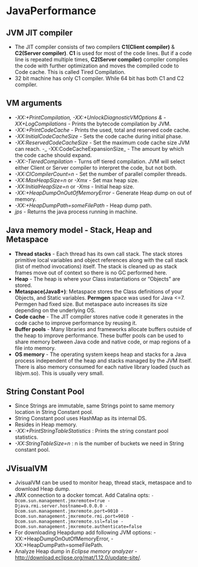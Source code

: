 # JavaPerformance
## JVM JIT compiler
  - The JIT compiler consists of two compilers **C1(Client compiler)** & **C2(Server compiler)**. **C1** is used for most of the code lines. But if a code line is repeated multiple times, **C2(Server compiler)** compiler compiles the code with further optimization and moves the compiled code to Code cache. This is called Tired Compilation.
  - 32 bit machine has only C1 compiler. While 64 bit has both C1 and C2 compiler.
  
## VM arguments
  - _-XX:+PrintCompilation, -XX:+UnlockDiagnosticVMOptions & -XX+LogCompilations_ - Prints the bytecode compilation by JVM.
  - _-XX:+PrintCodeCache_ - Prints the used, total and reserved code cache.
  - _-XX:InitialCodeCacheSize_ - Sets the code cache during initial phase.
  - _-XX:ReservedCodeCacheSize_ - Set the maximum code cache size JVM can reach.
  -_ -XX:CodeCacheExpansionSize_ - The amount by which the code cache should expand.
  - _-XX:-TieredCompilation_ - Turns off tiered compilation. JVM will select either Client or Server compiler to interpret the code, but not both.
  - _-XX:CICompilerCount=n_ - Set the number of parallel compiler threads.
  -  _-XX:MaxHeapSize=n_ or _-Xmx_ - Set max heap size.
  -  _-XX:InitialHeapSize=n_ or _-Xms_ - Initial  heap size.
  -  _-XX:+HeapDumpOnOutOfMemoryError_ - Generate Heap dump on out of memory.
  -  _-XX:+HeapDumpPath=someFilePath_ - Heap dump path.
  - _jps_ - Returns the java process running in machine.


## Java memory model - Stack, Heap and Metaspace
 - **Thread stacks** - Each thread has its own call stack. The stack stores primitive local variables and object references along with the call stack (list of method invocations) itself. The stack is cleaned up as stack frames move out of context so there is no GC performed here.
 - **Heap** - The heap is where your Class instantiations or “Objects” are stored.
 - **Metaspace(Java8+)**: Metaspace stores the Class definitions of your Objects, and Static variables. **Permgen** space was used for Java <=7. Permgen had fixed size. But metaspace auto increases its size depending on the underlying OS.
 - **Code cache** - The JIT compiler stores native code it generates in the code cache to improve performance by reusing it.
 - **Buffer pools** - Many libraries and frameworks allocate buffers outside of the heap to improve performance. These buffer pools can be used to share memory between Java code and native code, or map regions of a file into memory.
 - **OS memory** - The operating system keeps heap and stacks for a Java process independent of the heap and stacks managed by the JVM itself. There is also memory consumed for each native library loaded (such as libjvm.so). This is usually very small.

## String Constant Pool
  - Since Strings are immutable, same Strings point to same memory location in String Constant pool.
  - String Constant pool uses HashMap as its internal DS.
  - Resides in Heap memory.
  - _-XX:+PrintStringTableStatistics_ : Prints the string constant pool statistics.
  - _-XX:StringTableSize=n_ : n is the number of buckets we need in String constant pool.

## JVisualVM
  - JvisualVM can be used to monitor heap, thread stack, metaspace and to download Heap dump.
  - JMX connection to a docker tomcat. Add Catalina opts: `-Dcom.sun.management.jmxremote=true -Djava.rmi.server.hostname=0.0.0.0 -Dcom.sun.management.jmxremote.port=9010 -Dcom.sun.management.jmxremote.rmi.port=9010 -Dcom.sun.management.jmxremote.ssl=false -Dcom.sun.management.jmxremote.authenticate=false`
  - For downloading Heapdump add following JVM options: -XX:+HeapDumpOnOutOfMemoryError, -XX:+HeapDumpPath=someFilePath.
  - Analyze Heap dump in _Eclipse memory analyzer_ - http://download.eclipse.org/mat/1.12.0/update-site/.

  
  
  
  
